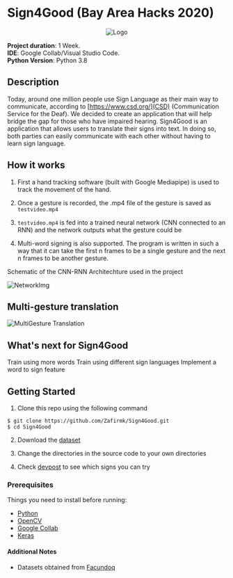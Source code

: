 # Sign4Good (Bay Area Hacks 2020)

<p style="text-align:center;"><img src="https://github.com/Zafirmk/Sign4Good/blob/master/logo.png" alt="Logo"></p>

**Project duration**: 1 Week.   
**IDE**: Google Collab/Visual Studio Code.   
**Python Version**: Python 3.8


## Description
Today, around one million people use Sign Language as their main way to communicate, according to [https://www.csd.org/](CSD) (Communication Service for the Deaf). We decided to create an application that will help bridge the gap for those who have impaired hearing. Sign4Good is an application that allows users to translate their signs into text. In doing so, both parties can easily communicate with each other without having to learn sign language. 

## How it works
1. First a hand tracking software (built with Google Mediapipe) is used to track the movement of the hand.

2. Once a gesture is recorded, the .mp4 file of the gesture is saved as ```testvideo.mp4```  

3. ```testvideo.mp4``` is fed into a trained neural network (CNN connected to an RNN) and the network outputs what the gesture could be

4. Multi-word signing is also supported. The program is written in such a way that it can take the first n frames to be a single gesture and the next n frames to be another gesture. 




Schematic of the CNN-RNN Architechture used in the project

![NetworkImg](https://github.com/Zafirmk/Sign4Good/blob/master/networkimg.png)

## Multi-gesture translation

![MultiGesture Translation](https://github.com/Zafirmk/Sign4Good/blob/master/multigesture.gif)

## What's next for Sign4Good
Train using more words
Train using different sign languages
Implement a word to sign feature

## Getting Started

1. Clone this repo using the following command  
```
$ git clone https://github.com/Zafirmk/Sign4Good.git
$ cd Sign4Good
```
2. Download the [dataset](http://facundoq.github.io/unlp/lsa64/)

3. Change the directories in the source code to your own directories

4. Check [devpost](https://devpost.com/software/sign4good) to see which signs you can try


### Prerequisites
Things you need to install before running:
*  [Python](https://www.python.org/)
*  [OpenCV](https://opencv.org/)
*  [Google Collab](https://colab.research.google.com/)
*  [Keras](https://keras.io/)

#### Additional Notes
*  Datasets obtained from [Facundoq](http://facundoq.github.io/unlp/lsa64//)

